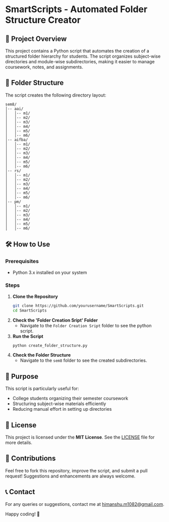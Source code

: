 # SmartScripts - Automated Folder Structure Creator

## 📌 Project Overview
This project contains a Python script that automates the creation of a structured folder hierarchy for students. The script organizes subject-wise directories and module-wise subdirectories, making it easier to manage coursework, notes, and assignments.

## 📂 Folder Structure
The script creates the following directory layout:
```
sem8/
│-- aai/
│   │-- m1/
│   │-- m2/
│   │-- m3/
│   │-- m4/
│   │-- m5/
│   │-- m6/
│-- aifba/
│   │-- m1/
│   │-- m2/
│   │-- m3/
│   │-- m4/
│   │-- m5/
│   │-- m6/
│-- rs/
│   │-- m1/
│   │-- m2/
│   │-- m3/
│   │-- m4/
│   │-- m5/
│   │-- m6/
│-- pm/
│   │-- m1/
│   │-- m2/
│   │-- m3/
│   │-- m4/
│   │-- m5/
│   │-- m6/
```

## 🛠 How to Use
### Prerequisites
- Python 3.x installed on your system

### Steps
1. **Clone the Repository**
   ```sh
   git clone https://github.com/yourusername/SmartScripts.git
   cd SmartScripts
   ```
2. **Check the 'Folder Creation Sript' Folder**
   - Navigate to the `Folder Creation Sript` folder to see the python script.
2. **Run the Script**
   ```sh
   python create_folder_structure.py
   ```
3. **Check the Folder Structure**
   - Navigate to the `sem8` folder to see the created subdirectories.

## 🎯 Purpose
This script is particularly useful for:
- College students organizing their semester coursework
- Structuring subject-wise materials efficiently
- Reducing manual effort in setting up directories

## 🔖 License
This project is licensed under the **MIT License**. See the [LICENSE](LICENSE) file for more details.

## 🤝 Contributions
Feel free to fork this repository, improve the script, and submit a pull request! Suggestions and enhancements are always welcome.

## 📞 Contact
For any queries or suggestions, contact me at [himanshu.m1082@gmail.com](mailto:himanshu.m1082@gmail.com).

Happy coding! 🚀